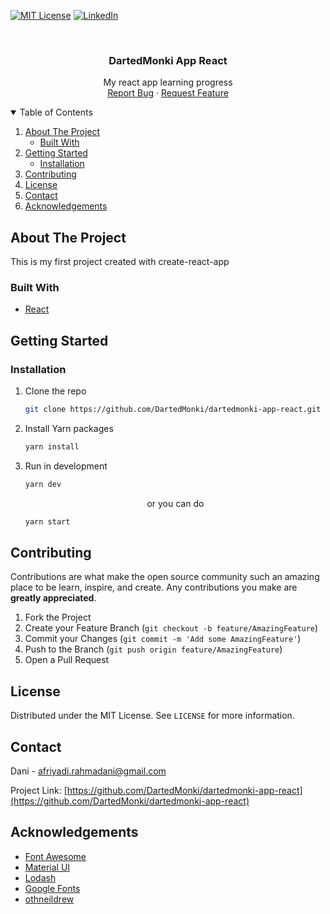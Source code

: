 [![MIT License][license-shield]][license-url]
[![LinkedIn][linkedin-shield]][linkedin-url]

<!-- PROJECT NAME -->
<br />
<p align="center">
  <h3 align="center">DartedMonki App React</h3>

  <p align="center">
    My react app learning progress
    <br />
    <a href="https://github.com/DartedMonki/dartedmonki-app-react/issues">Report Bug</a>
    ·
    <a href="https://github.com/DartedMonki/dartedmonki-app-react/issues">Request Feature</a>
  </p>
</p>

<!-- TABLE OF CONTENTS -->
<details open="open">
  <summary>Table of Contents</summary>
  <ol>
    <li>
      <a href="#about-the-project">About The Project</a>
      <ul>
        <li><a href="#built-with">Built With</a></li>
      </ul>
    </li>
    <li>
      <a href="#getting-started">Getting Started</a>
      <ul>
        <li><a href="#installation">Installation</a></li>
      </ul>
    </li>
    <li><a href="#contributing">Contributing</a></li>
    <li><a href="#license">License</a></li>
    <li><a href="#contact">Contact</a></li>
    <li><a href="#acknowledgements">Acknowledgements</a></li>
  </ol>
</details>

<!-- ABOUT THE PROJECT -->
## About The Project

This is my first project created with create-react-app

### Built With

* [React](https://reactjs.org/)

<!-- GETTING STARTED -->
## Getting Started

### Installation

1. Clone the repo
   ```sh
   git clone https://github.com/DartedMonki/dartedmonki-app-react.git
   ```
2. Install Yarn packages
   ```sh
   yarn install
   ```
4. Run in development
   ```sh
   yarn dev
   ```
   <p align="center">
     or you can do
   </p>
   
   ```sh
   yarn start
   ```

<!-- CONTRIBUTING -->
## Contributing

Contributions are what make the open source community such an amazing place to be learn, inspire, and create. Any contributions you make are **greatly appreciated**.

1. Fork the Project
2. Create your Feature Branch (`git checkout -b feature/AmazingFeature`)
3. Commit your Changes (`git commit -m 'Add some AmazingFeature'`)
4. Push to the Branch (`git push origin feature/AmazingFeature`)
5. Open a Pull Request

<!-- LICENSE -->
## License

Distributed under the MIT License. See `LICENSE` for more information.

<!-- CONTACT -->
## Contact

Dani - afriyadi.rahmadani@gmail.com

Project Link: [https://github.com/DartedMonki/dartedmonki-app-react](https://github.com/DartedMonki/dartedmonki-app-react)

<!-- ACKNOWLEDGEMENTS -->
## Acknowledgements
* [Font Awesome](https://fontawesome.com)
* [Material UI](https://material-ui.com/)
* [Lodash](https://lodash.com/)
* [Google Fonts](https://fonts.google.com/)
* [othneildrew](https://github.com/othneildrew/Best-README-Template)

<!-- MARKDOWN LINKS & IMAGES -->
<!-- https://www.markdownguide.org/basic-syntax/#reference-style-links -->
[license-shield]: https://img.shields.io/github/license/othneildrew/Best-README-Template.svg?style=for-the-badge
[license-url]: https://github.com/DartedMonki/dartedmonki-app-react/blob/main/LICENSE.txt
[linkedin-shield]: https://img.shields.io/badge/-LinkedIn-black.svg?style=for-the-badge&logo=linkedin&colorB=555
[linkedin-url]: https://www.linkedin.com/in/daniafriyadi
